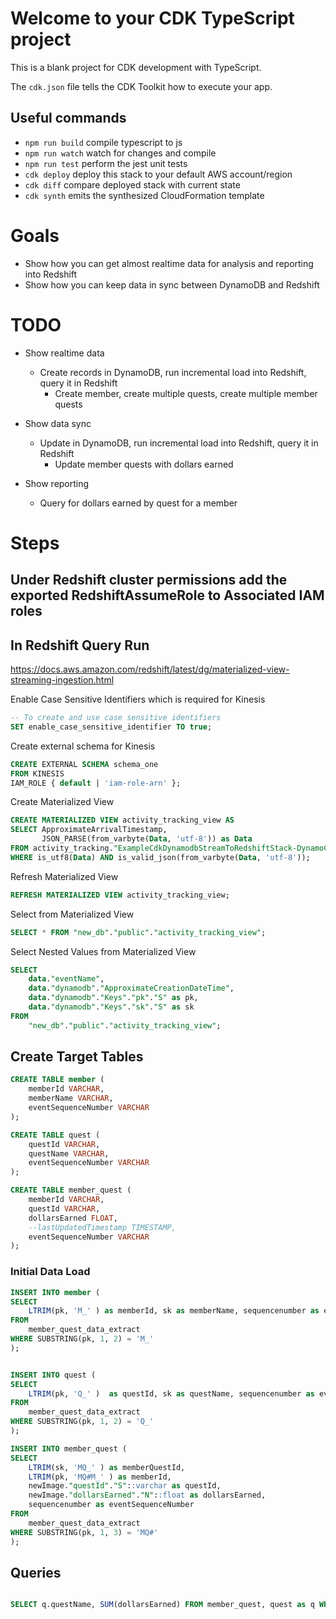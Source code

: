 # Welcome to your CDK TypeScript project

This is a blank project for CDK development with TypeScript.

The `cdk.json` file tells the CDK Toolkit how to execute your app.

## Useful commands

* `npm run build`   compile typescript to js
* `npm run watch`   watch for changes and compile
* `npm run test`    perform the jest unit tests
* `cdk deploy`      deploy this stack to your default AWS account/region
* `cdk diff`        compare deployed stack with current state
* `cdk synth`       emits the synthesized CloudFormation template

# Goals

* Show how you can get almost realtime data for analysis and reporting into Redshift
* Show how you can keep data in sync between DynamoDB and Redshift

# TODO

* Show realtime data
    * Create records in DynamoDB, run incremental load into Redshift, query it in Redshift
        * Create member, create multiple quests, create multiple member quests

* Show data sync
    * Update in DynamoDB, run incremental load into Redshift, query it in Redshift
        * Update member quests with dollars earned

* Show reporting
    * Query for dollars earned by quest for a member

# Steps

## Under Redshift cluster permissions add the exported RedshiftAssumeRole to Associated IAM roles

## In Redshift Query Run

https://docs.aws.amazon.com/redshift/latest/dg/materialized-view-streaming-ingestion.html


Enable Case Sensitive Identifiers which is required for Kinesis

```sql
-- To create and use case sensitive identifiers
SET enable_case_sensitive_identifier TO true;
```

Create external schema for Kinesis

```sql
CREATE EXTERNAL SCHEMA schema_one
FROM KINESIS
IAM_ROLE { default | 'iam-role-arn' };
```

Create Materialized View

```sql
CREATE MATERIALIZED VIEW activity_tracking_view AS
SELECT ApproximateArrivalTimestamp,
       JSON_PARSE(from_varbyte(Data, 'utf-8')) as Data
FROM activity_tracking."ExampleCdkDynamodbStreamToRedshiftStack-DynamoChangeStreamE7F0EE82-sAMpN3bIRC2S"
WHERE is_utf8(Data) AND is_valid_json(from_varbyte(Data, 'utf-8'));
```

Refresh Materialized View

```sql
REFRESH MATERIALIZED VIEW activity_tracking_view;
```

Select from Materialized View

```sql
SELECT * FROM "new_db"."public"."activity_tracking_view";
```

Select Nested Values from Materialized View

```sql
SELECT
    data."eventName", 
    data."dynamodb"."ApproximateCreationDateTime", 
    data."dynamodb"."Keys"."pk"."S" as pk, 
    data."dynamodb"."Keys"."sk"."S" as sk 
FROM
    "new_db"."public"."activity_tracking_view";
```

## Create Target Tables

```sql
CREATE TABLE member (
    memberId VARCHAR,
    memberName VARCHAR,
    eventSequenceNumber VARCHAR
);

CREATE TABLE quest (
    questId VARCHAR,
    questName VARCHAR,
    eventSequenceNumber VARCHAR
);

CREATE TABLE member_quest (
    memberId VARCHAR,
    questId VARCHAR,
    dollarsEarned FLOAT,
    --lastUpdatedTimestamp TIMESTAMP,
    eventSequenceNumber VARCHAR
);
```


### Initial Data Load

```sql
INSERT INTO member (
SELECT
    LTRIM(pk, 'M_' ) as memberId, sk as memberName, sequencenumber as eventSequenceNumber
FROM
    member_quest_data_extract
WHERE SUBSTRING(pk, 1, 2) = 'M_'
);


INSERT INTO quest (
SELECT
    LTRIM(pk, 'Q_' )  as questId, sk as questName, sequencenumber as eventSequenceNumber
FROM
    member_quest_data_extract
WHERE SUBSTRING(pk, 1, 2) = 'Q_'
);

INSERT INTO member_quest (
SELECT
    LTRIM(sk, 'MQ_' ) as memberQuestId,
    LTRIM(pk, 'MQ#M_' ) as memberId,
  	newImage."questId"."S"::varchar as questId,
    newImage."dollarsEarned"."N"::float as dollarsEarned,
  	sequencenumber as eventSequenceNumber
FROM
    member_quest_data_extract
WHERE SUBSTRING(pk, 1, 3) = 'MQ#'
);
```

## Queries

```sql

SELECT q.questName, SUM(dollarsEarned) FROM member_quest, quest as q WHERE q.questId = questId

```




